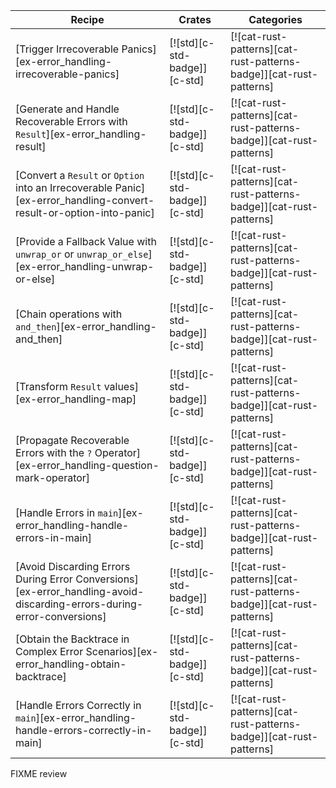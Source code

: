 | Recipe | Crates | Categories |
|--------|--------|------------|
| [Trigger Irrecoverable Panics][ex-error_handling-irrecoverable-panics] | [![std][c-std-badge]][c-std] | [![cat-rust-patterns][cat-rust-patterns-badge]][cat-rust-patterns] |
| [Generate and Handle Recoverable Errors with `Result`][ex-error_handling-result] | [![std][c-std-badge]][c-std] | [![cat-rust-patterns][cat-rust-patterns-badge]][cat-rust-patterns] |
| [Convert a `Result` or `Option` into an Irrecoverable Panic][ex-error_handling-convert-result-or-option-into-panic] | [![std][c-std-badge]][c-std] | [![cat-rust-patterns][cat-rust-patterns-badge]][cat-rust-patterns] |
| [Provide a Fallback Value with `unwrap_or` or `unwrap_or_else`][ex-error_handling-unwrap-or-else] | [![std][c-std-badge]][c-std] | [![cat-rust-patterns][cat-rust-patterns-badge]][cat-rust-patterns] |
| [Chain operations with `and_then`][ex-error_handling-and_then] | [![std][c-std-badge]][c-std] | [![cat-rust-patterns][cat-rust-patterns-badge]][cat-rust-patterns] |
| [Transform `Result` values][ex-error_handling-map] | [![std][c-std-badge]][c-std] | [![cat-rust-patterns][cat-rust-patterns-badge]][cat-rust-patterns] |
| [Propagate Recoverable Errors with the `?` Operator][ex-error_handling-question-mark-operator] | [![std][c-std-badge]][c-std] | [![cat-rust-patterns][cat-rust-patterns-badge]][cat-rust-patterns] |
| [Handle Errors in `main`][ex-error_handling-handle-errors-in-main] | [![std][c-std-badge]][c-std] | [![cat-rust-patterns][cat-rust-patterns-badge]][cat-rust-patterns] |
| [Avoid Discarding Errors During Error Conversions][ex-error_handling-avoid-discarding-errors-during-error-conversions] | [![std][c-std-badge]][c-std] | [![cat-rust-patterns][cat-rust-patterns-badge]][cat-rust-patterns] |
| [Obtain the Backtrace in Complex Error Scenarios][ex-error_handling-obtain-backtrace] | [![std][c-std-badge]][c-std] | [![cat-rust-patterns][cat-rust-patterns-badge]][cat-rust-patterns] |
| [Handle Errors Correctly in `main`][ex-error_handling-handle-errors-correctly-in-main] | [![std][c-std-badge]][c-std] | [![cat-rust-patterns][cat-rust-patterns-badge]][cat-rust-patterns] |

<div class="hidden">
FIXME review
</div>
